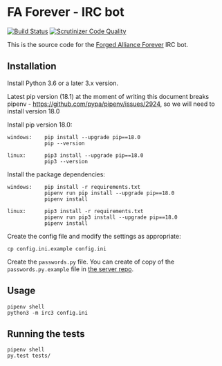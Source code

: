 # FA Forever - IRC bot

[![Build Status](https://travis-ci.org/FAForever/QAI.svg?branch=master)](https://travis-ci.org/FAForever/QAI)
[![Scrutinizer Code Quality](https://scrutinizer-ci.com/g/FAForever/QAI/badges/quality-score.png?b=master)](https://scrutinizer-ci.com/g/FAForever/QAI/?branch=master)

This is the source code for the [Forged Alliance Forever](http://www.faforever.com/) IRC bot.

## Installation

Install Python 3.6 or a later 3.x version.

Latest pip version (18.1) at the moment of writing this document breaks pipenv - https://github.com/pypa/pipenv/issues/2924, 
so we will need to install version 18.0

Install pip version 18.0:

    windows:    pip install --upgrade pip==18.0
                pip --version

    linux:      pip3 install --upgrade pip==18.0
                pip3 --version


Install the package dependencies:

    windows:    pip install -r requirements.txt
                pipenv run pip install --upgrade pip==18.0
                pipenv install

    linux:      pip3 install -r requirements.txt
                pipenv run pip3 install --upgrade pip==18.0
                pipenv install


Create the config file and modify the settings as appropriate:

    cp config.ini.example config.ini

Create the `passwords.py` file. You can create of copy of the `passwords.py.example` file
in [the server repo](https://github.com/FAForever/server).

## Usage

    pipenv shell
    python3 -m irc3 config.ini

## Running the tests

    pipenv shell
    py.test tests/
